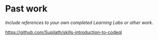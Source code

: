 # Past work

_Include references to your own completed Learning Labs or other work_.

https://github.com/Supilath/skills-introduction-to-codeql
